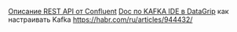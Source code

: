 [Описание REST API от Confluent](https://docs.confluent.io/platform/current/kafka-rest/api.html#crest-api-v2)
[Doc по KAFKA IDE в DataGrip](https://www.jetbrains.com/help/idea/2023.2/big-data-tools-kafka.html)
как настраивать Kafka https://habr.com/ru/articles/944432/
